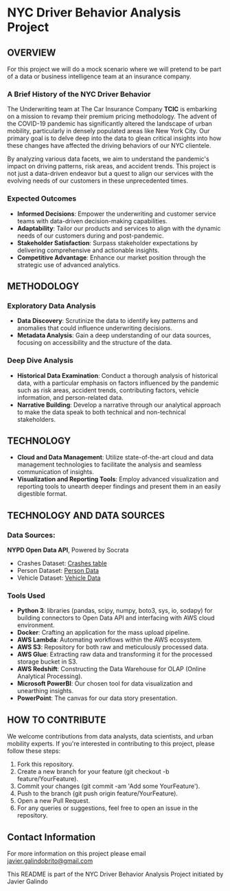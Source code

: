 # NYC Driver Behavior Analysis Project
## OVERVIEW
For this project we will do a mock scenario where we will pretend to be part of a data or business intelligence team at an insurance company.

### A Brief History of the NYC Driver Behavior

The Underwriting team at The Car Insurance Company **TCIC** is embarking on a mission to revamp their premium pricing methodology. The advent of the COVID-19 pandemic has significantly altered the landscape of urban mobility, particularly in densely populated areas like New York City. Our primary goal is to delve deep into the data to glean critical insights into how these changes have affected the driving behaviors of our NYC clientele.

By analyzing various data facets, we aim to understand the pandemic's impact on driving patterns, risk areas, and accident trends. This project is not just a data-driven endeavor but a quest to align our services with the evolving needs of our customers in these unprecedented times.

### Expected Outcomes
- **Informed Decisions**: Empower the underwriting and customer service teams with data-driven decision-making capabilities.
- **Adaptability**: Tailor our products and services to align with the dynamic needs of our customers during and post-pandemic.
- **Stakeholder Satisfaction**: Surpass stakeholder expectations by delivering comprehensive and actionable insights.
- **Competitive Advantage**: Enhance our market position through the strategic use of advanced analytics.

## METHODOLOGY
### Exploratory Data Analysis
- **Data Discovery**: Scrutinize the data to identify key patterns and anomalies that could influence underwriting decisions.
- **Metadata Analysis**: Gain a deep understanding of our data sources, focusing on accessibility and the structure of the data.

### Deep Dive Analysis
- **Historical Data Examination**: Conduct a thorough analysis of historical data, with a particular emphasis on factors influenced by the pandemic such as risk areas, accident trends, contributing factors, vehicle information, and person-related data.
- **Narrative Building**: Develop a narrative through our analytical approach to make the data speak to both technical and non-technical stakeholders.

## TECHNOLOGY
- **Cloud and Data Management**: Utilize state-of-the-art cloud and data management technologies to facilitate the analysis and seamless communication of insights.
- **Visualization and Reporting Tools**: Employ advanced visualization and reporting tools to unearth deeper findings and present them in an easily digestible format.

## TECHNOLOGY AND DATA SOURCES
### Data Sources: 
**NYPD Open Data API**, Powered by Socrata
- Crashes Dataset: [Crashes table](https://dev.socrata.com/foundry/data.cityofnewyork.us/h9gi-nx95)
- Person Dataset: [Person Data](https://data.cityofnewyork.us/Public-Safety/Motor-Vehicle-Collisions-Person/f55k-p6yu)
- Vehicle Dataset: [Vehicle Data](https://data.cityofnewyork.us/Public-Safety/Motor-Vehicle-Collisions-Vehicles/bm4k-52h4)

### Tools Used
- **Python 3**: libraries (pandas, scipy, numpy, boto3, sys, io, sodapy) for building connectors to Open Data API and interfacing with AWS cloud environment.
- **Docker**: Crafting an application for the mass upload pipeline.
- **AWS Lambda**: Automating workflows within the AWS ecosystem.
- **AWS S3**: Repository for both raw and meticulously processed data.
- **AWS Glue**: Extracting raw data and transforming it for the processed storage bucket in S3.
- **AWS Redshift**: Constructing the Data Warehouse for OLAP (Online Analytical Processing).
- **Microsoft PowerBI**: Our chosen tool for data visualization and unearthing insights.
- **PowerPoint**: The canvas for our data story presentation.
  
## HOW TO CONTRIBUTE
We welcome contributions from data analysts, data scientists, and urban mobility experts. If you're interested in contributing to this project, please follow these steps:

1. Fork this repository.
1. Create a new branch for your feature (git checkout -b feature/YourFeature).
1. Commit your changes (git commit -am 'Add some YourFeature').
1. Push to the branch (git push origin feature/YourFeature).
1. Open a new Pull Request.
1. For any queries or suggestions, feel free to open an issue in the repository.

## Contact Information
For more information on this project please email javier.galindobrito@gmail.com

This README is part of the NYC Driver Behavior Analysis Project initiated by Javier Galindo
